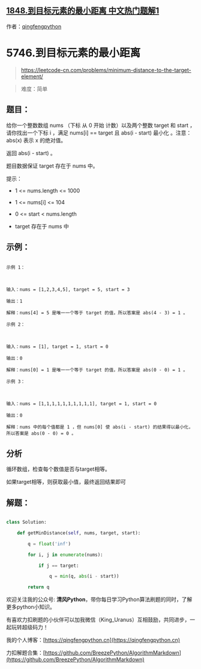 ## [1848.到目标元素的最小距离 中文热门题解1](https://leetcode.cn/problems/minimum-distance-to-the-target-element/solutions/100000/5746dao-mu-biao-yuan-su-de-zui-xiao-ju-c-y8y1)

作者：[qingfengpython](https://leetcode.cn/u/qingfengpython)

# 5746.到目标元素的最小距离
> https://leetcode-cn.com/problems/minimum-distance-to-the-target-element/
> 
> 难度：简单

## 题目：

给你一个整数数组 nums （下标 从 0 开始 计数）以及两个整数 target 和 start ，请你找出一个下标 i ，满足 nums[i] == target 且 abs(i - start) 最小化 。注意：abs(x) 表示 x 的绝对值。

返回 abs(i - start) 。

题目数据保证 target 存在于 nums 中。

提示：

- 1 <= nums.length <= 1000
- 1 <= nums[i] <= 104
- 0 <= start < nums.length
- target 存在于 nums 中

## 示例：

```
示例 1：

输入：nums = [1,2,3,4,5], target = 5, start = 3
输出：1
解释：nums[4] = 5 是唯一一个等于 target 的值，所以答案是 abs(4 - 3) = 1 。
示例 2：

输入：nums = [1], target = 1, start = 0
输出：0
解释：nums[0] = 1 是唯一一个等于 target 的值，所以答案是 abs(0 - 0) = 1 。
示例 3：

输入：nums = [1,1,1,1,1,1,1,1,1,1], target = 1, start = 0
输出：0
解释：nums 中的每个值都是 1 ，但 nums[0] 使 abs(i - start) 的结果得以最小化，所以答案是 abs(0 - 0) = 0 。
```

## 分析

循环数组，检查每个数值是否与target相等。
如果target相等，则获取最小值，最终返回结果即可

## 解题：

```python
class Solution:
    def getMinDistance(self, nums, target, start):
        q = float('inf')
        for i, j in enumerate(nums):
            if j == target:
                q = min(q, abs(i - start))
        return q
```

欢迎关注我的公众号: **清风Python**，带你每日学习Python算法刷题的同时，了解更多python小知识。

有喜欢力扣刷题的小伙伴可以加我微信（King_Uranus）互相鼓励，共同进步，一起玩转超级码力！

我的个人博客：[https://qingfengpython.cn](https://qingfengpython.cn)

力扣解题合集：[https://github.com/BreezePython/AlgorithmMarkdown](https://github.com/BreezePython/AlgorithmMarkdown)